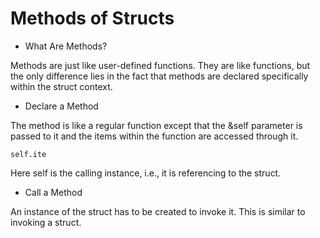 # Methods of Structs

- What Are Methods? 

Methods are just like user-defined functions. They are like functions, but the only difference lies in the fact that methods are declared specifically 
within the struct context.

- Declare a Method 

The method is like a regular function except that the &self parameter is passed to it and the items within the function are accessed through it.

```
self.ite
```
Here self is the calling instance, i.e., it is referencing to the struct.

- Call a Method 

An instance of the struct has to be created to invoke it. This is similar to invoking a struct.
